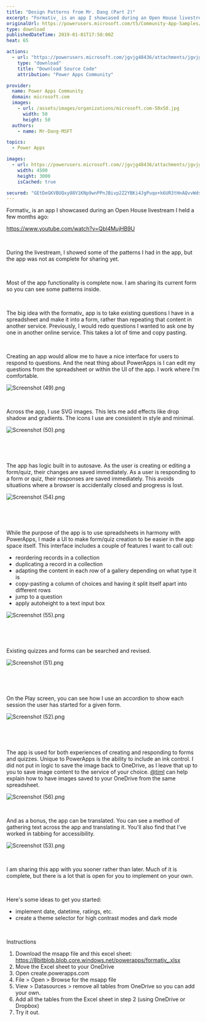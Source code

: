 ```yaml
---
title: "Design Patterns from Mr. Dang (Part 2)"
excerpt: "Formativ_ is an app I showcased during an Open House livestream I held a few months ago: https://www.youtube.com/watch?v=Qbl4MujHB9U During the"
originalUrl: https://powerusers.microsoft.com/t5/Community-App-Samples/Design-Patterns-from-Mr-Dang-Part-2/td-p/198929
type: download
publishedDateTime: 2019-01-01T17:50:00Z
heat: 65

actions:
  - url: "https://powerusers.microsoft.com/jgvjg48436/attachments/jgvjg48436/AppFeedbackGallery/70/2/formativ_.msapp"
    type: "download"
    title: "Download Source Code"
    attribution: "Power Apps Community"

provider:
  name: Power Apps Community
  domain: microsoft.com
  images:
    - url: /assets/images/organizations/microsoft.com-50x50.jpg
      width: 50
      height: 50
  authors:
    - name: Mr-Dang-MSFT

topics:
  - Power Apps

images:
  - url: https://powerusers.microsoft.com//jgvjg48436/attachments/jgvjg48436/AppFeedbackGallery/70/1/Screenshot%20(49).png
    width: 4500
    height: 3000
    isCached: true

secured: "GEtDeGKVBUQxy08V1KNp9wnPPnJBivp2Z2YBKi4JgPuqo+k6UR3tHnAQvvWdshJ2p+/aZlDg+fqqP25ODPKqgKrlwwbA8zQSlvimKtNK2vD3lEeiUuktis4arwiPH8kAYEQbo514sPqCYZgQbNDQ0JptcYdb91wf3a0stR6ye/83FVNuCuC5M7EQ93wB4ruLZ1o3dBY3Khs4enfWh/bQZdt5WKkCU9xF7KHBPiTPcFbYYcXRjj8P/yxyf6FfigeYnNtAn9iDbfIeJwe4hx1PyWHzPOcLKbi0MDaigRzvo0fm1wuLHAeIVfvbgAMowSDbIUqhOgyzmnqoIT8Ha31yZCea++V8+umwNud2A61UIQPhgQfXPZRDfqufHl+bkfCGXhSEi8c1aebdzqPVWYDh4Q==;FLQIJt1+s6snvBzyGru1nw=="
---
```

<p>Formativ_ is an app I showcased during an Open House livestream I held a few months ago:</p>
<p><a href="https://www.youtube.com/watch?v=Qbl4MujHB9U" target="_blank" rel="nofollow noopener noreferrer">https://www.youtube.com/watch?v=Qbl4MujHB9U</a></p>
<p>&nbsp;</p>
<p>During the livestream, I showed some of the patterns I had in the app, but the app was not as complete for sharing yet.</p>
<p>&nbsp;</p>
<p>Most of the app functionality is complete now. I am sharing its current form so you can see some patterns&nbsp;inside.</p>
<p>&nbsp;</p>
<p>The big idea with the formativ_ app is to take existing&nbsp;questions&nbsp;I have in a spreadsheet and make it into a form, rather than repeating that content in another service. Previously, I would redo questions I wanted to ask one by one in another online service.&nbsp;This takes a lot of time and copy pasting.</p>
<p>&nbsp;</p>
<p>Creating an app would allow me to have a nice interface for users to respond to questions. And the neat thing about PowerApps is I can edit my questions from the spreadsheet or within the UI of the app. I work where I'm comfortable.</p>
<p><span style="font-family: inherit;"><span class="lia-inline-image-display-wrapper lia-image-align-center" image-alt="Screenshot (49).png" style="width: 999px;"><img src="https://powerusers.microsoft.com/t5/image/serverpage/image-id/46941i87CFCA880F8E0C8B/image-size/large?v=1.0&amp;px=999" title="Screenshot (49).png" alt="Screenshot (49).png" li-image-url="https://powerusers.microsoft.com/t5/image/serverpage/image-id/46941i87CFCA880F8E0C8B?v=1.0" li-image-display-id="'46941i87CFCA880F8E0C8B'" li-message-uid="'198929'" li-messages-message-image="true" li-bindable="" class="lia-media-image" tabindex="0" li-bypass-lightbox-when-linked="true" li-use-hover-links="false"></span></span></p>
<p>&nbsp;</p>
<p>Across the app, I use SVG images.&nbsp;This lets me add effects like drop shadow and gradients. The icons I use are consistent in style and minimal.</p>
<p><span style="font-family: inherit;"><span class="lia-inline-image-display-wrapper lia-image-align-center" image-alt="Screenshot (50).png" style="width: 999px;"><img src="https://powerusers.microsoft.com/t5/image/serverpage/image-id/46943iA36595C90B7FACD6/image-size/large?v=1.0&amp;px=999" title="Screenshot (50).png" alt="Screenshot (50).png" li-image-url="https://powerusers.microsoft.com/t5/image/serverpage/image-id/46943iA36595C90B7FACD6?v=1.0" li-image-display-id="'46943iA36595C90B7FACD6'" li-message-uid="'198929'" li-messages-message-image="true" li-bindable="" class="lia-media-image" tabindex="0" li-bypass-lightbox-when-linked="true" li-use-hover-links="false"></span></span></p>
<p>&nbsp;</p>
<p>&nbsp;</p>
<p>The app has logic built in to autosave.&nbsp;As the user is creating or editing a form/quiz, their changes are saved immediately. As a user is responding to a form or quiz, their responses are saved immediately. This avoids situations where a browser is accidentally closed and progress is lost.</p>
<p><span class="lia-inline-image-display-wrapper lia-image-align-center" image-alt="Screenshot (54).png" style="width: 999px;"><img src="https://powerusers.microsoft.com/t5/image/serverpage/image-id/46939iCD6265AA680BFA6E/image-size/large?v=1.0&amp;px=999" title="Screenshot (54).png" alt="Screenshot (54).png" li-image-url="https://powerusers.microsoft.com/t5/image/serverpage/image-id/46939iCD6265AA680BFA6E?v=1.0" li-image-display-id="'46939iCD6265AA680BFA6E'" li-message-uid="'198929'" li-messages-message-image="true" li-bindable="" class="lia-media-image" tabindex="0" li-bypass-lightbox-when-linked="true" li-use-hover-links="false"></span></p>
<p>&nbsp;</p>
<p>&nbsp;</p>
<p>While the purpose of the app is to use spreadsheets in harmony with PowerApps, I made a UI to make form/quiz creation to be easier in the app space itself.&nbsp;This interface includes a couple of features I want to call out:</p>
<ul>
<li>reordering records in a collection</li>
<li>duplicating a record in a collection</li>
<li>adapting the content in each row of a gallery depending on what type it is</li>
<li>copy-pasting a column of choices and having it split itself apart into different rows</li>
<li>jump to a question</li>
<li>apply autoheight to a text input box</li>
</ul>
<p><span class="lia-inline-image-display-wrapper lia-image-align-center" image-alt="Screenshot (55).png" style="width: 999px;"><img src="https://powerusers.microsoft.com/t5/image/serverpage/image-id/46944i4E366C0CF9A72984/image-size/large?v=1.0&amp;px=999" title="Screenshot (55).png" alt="Screenshot (55).png" li-image-url="https://powerusers.microsoft.com/t5/image/serverpage/image-id/46944i4E366C0CF9A72984?v=1.0" li-image-display-id="'46944i4E366C0CF9A72984'" li-message-uid="'198929'" li-messages-message-image="true" li-bindable="" class="lia-media-image" tabindex="0" li-bypass-lightbox-when-linked="true" li-use-hover-links="false"></span></p>
<p>&nbsp;&nbsp;&nbsp;</p>
<p>&nbsp;</p>
<p>Existing quizzes and forms can be searched and revised.</p>
<p><span style="font-family: inherit;"><span class="lia-inline-image-display-wrapper lia-image-align-center" image-alt="Screenshot (51).png" style="width: 999px;"><img src="https://powerusers.microsoft.com/t5/image/serverpage/image-id/46942i606E20DD1AE2A4CA/image-size/large?v=1.0&amp;px=999" title="Screenshot (51).png" alt="Screenshot (51).png" li-image-url="https://powerusers.microsoft.com/t5/image/serverpage/image-id/46942i606E20DD1AE2A4CA?v=1.0" li-image-display-id="'46942i606E20DD1AE2A4CA'" li-message-uid="'198929'" li-messages-message-image="true" li-bindable="" class="lia-media-image" tabindex="0" li-bypass-lightbox-when-linked="true" li-use-hover-links="false"></span></span></p>
<p>&nbsp;&nbsp;</p>
<p>&nbsp;</p>
<p>On the Play screen, you can see how I use an accordion to show each session the user has started for a given form.</p>
<p><span class="lia-inline-image-display-wrapper lia-image-align-center" image-alt="Screenshot (52).png" style="width: 999px;"><img src="https://powerusers.microsoft.com/t5/image/serverpage/image-id/46940i342AF462CBF4FAA8/image-size/large?v=1.0&amp;px=999" title="Screenshot (52).png" alt="Screenshot (52).png" li-image-url="https://powerusers.microsoft.com/t5/image/serverpage/image-id/46940i342AF462CBF4FAA8?v=1.0" li-image-display-id="'46940i342AF462CBF4FAA8'" li-message-uid="'198929'" li-messages-message-image="true" li-bindable="" class="lia-media-image" tabindex="0" li-bypass-lightbox-when-linked="true" li-use-hover-links="false"></span></p>
<p>&nbsp;</p>
<p>&nbsp;</p>
<p>The app is used for both experiences of creating and responding to forms and quizzes. Unique to PowerApps is the ability to include an ink control. I did not put in logic to save the image back to OneDrive, as I leave that up to you to save image content to the service of your choice.&nbsp;<a href="/t5/user/viewprofilepage/user-id/6096">@timl</a>&nbsp;can help explain how to have images saved to your OneDrive from the same spreadsheet.</p>
<p><span style="font-family: inherit;"><span class="lia-inline-image-display-wrapper lia-image-align-center" image-alt="Screenshot (56).png" style="width: 999px;"><img src="https://powerusers.microsoft.com/t5/image/serverpage/image-id/46945i89FD2BD21E58B768/image-size/large?v=1.0&amp;px=999" title="Screenshot (56).png" alt="Screenshot (56).png" li-image-url="https://powerusers.microsoft.com/t5/image/serverpage/image-id/46945i89FD2BD21E58B768?v=1.0" li-image-display-id="'46945i89FD2BD21E58B768'" li-message-uid="'198929'" li-messages-message-image="true" li-bindable="" class="lia-media-image" tabindex="0" li-bypass-lightbox-when-linked="true" li-use-hover-links="false"></span></span></p>
<p>&nbsp;</p>
<p>And as a bonus, the app can be translated. You can see a method of gathering text across the app and translating it. You'll also find that I've worked in tabbing for accessibility.</p>
<p><span style="font-family: inherit;"><span class="lia-inline-image-display-wrapper lia-image-align-center" image-alt="Screenshot (53).png" style="width: 999px;"><img src="https://powerusers.microsoft.com/t5/image/serverpage/image-id/46938iF8E2D746B408218E/image-size/large?v=1.0&amp;px=999" title="Screenshot (53).png" alt="Screenshot (53).png" li-image-url="https://powerusers.microsoft.com/t5/image/serverpage/image-id/46938iF8E2D746B408218E?v=1.0" li-image-display-id="'46938iF8E2D746B408218E'" li-message-uid="'198929'" li-messages-message-image="true" li-bindable="" class="lia-media-image" tabindex="0" li-bypass-lightbox-when-linked="true" li-use-hover-links="false"></span></span></p>
<p>&nbsp;</p>
<p><span style="font-family: inherit;">I am sharing this app with you sooner rather than later. Much of it is complete, but there is a lot that is open for you to implement on your own.&nbsp;</span></p>
<p>&nbsp;</p>
<p><span style="font-family: inherit;">Here's some ideas to get you started:</span></p>
<ul>
<li><span style="font-family: inherit;">implement date, datetime, ratings, etc.&nbsp;</span></li>
<li>create a theme selector for high contrast modes and dark mode</li>
</ul>
<p>&nbsp;</p>
<p>Instructions</p>
<ol>
<li>Download the msapp file and this excel sheet:<br><a href="https://8bitblob.blob.core.windows.net/powerapps/formativ_.xlsx" target="_blank" rel="nofollow noopener noreferrer">https://8bitblob.blob.core.windows.net/powerapps/formativ_.xlsx</a></li>
<li>Move the Excel sheet to your OneDrive</li>
<li>Open create.powerapps.com</li>
<li>File &gt; Open &gt; Browse for the msapp file</li>
<li>View &gt; Datasources &gt; remove all tables from OneDrive so you can add your own.</li>
<li>Add all the tables from the Excel sheet in step 2 (using OneDrive or Dropbox)</li>
<li>Try it out.</li>
</ol>

